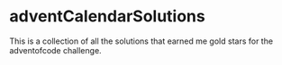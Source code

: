 # adventCalendarSolutions
This is a collection of all the solutions that earned me gold stars for the adventofcode challenge.
